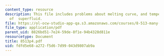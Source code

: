 ```yaml
---
content_type: resource
description: This file includes problems about melting curve, and temperature?dependency
  of  superfluid.
file: https://ol-ocw-studio-app-qa.s3.amazonaws.com/courses/8-513-many-body-theory-for-condensed-matter-systems-fall-2004/fdfd5e68a272f5d67d99043d9807ab9a_8513p4.pdf
file_type: application/pdf
parent_uid: 8826bd51-7e24-59de-8f1e-94b4328d811e
resourcetype: Document
title: 8513p4.pdf
uid: fdfd5e68-a272-f5d6-7d99-043d9807ab9a
---
```

